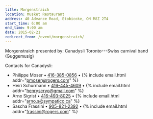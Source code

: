 ```yaml
---
title: Morgenstraich
location: Musket Restaurant
address: 40 Advance Road, Etobicoke, ON M8Z 2T4
start_time: 6:00 am
end_time: 9:00 am
date: 2015-02-21
redirect_from: /event/morgenstraich/
---
```


Morgenstraich presented by: Canadysli Toronto---Swiss carnival band
(Guggemusig)

Contacts for Canadysli:

- Philippe Moser • [416-385-0856][tel1] • {% include email.html addr="pmoser@rogers.com" %}
- Heiri Schurmann • [416-445-4609][tel2] • {% include email.html addr="henryscryo@gmail.com" %}
- Arno Sigrist • [416-493-8025][tel3] • {% include email.html addr="arno.s@sympatico.ca" %}
- Sascha Frassini • [905-821-2392][tel4] • {% include email.html addr="frassini@rogers.com" %}

[tel1]: <tel:416-385-0856>
[tel2]: <tel:416-445-4609>
[tel3]: <tel:416-493-8025>
[tel4]: <tel:905-821-2392>
